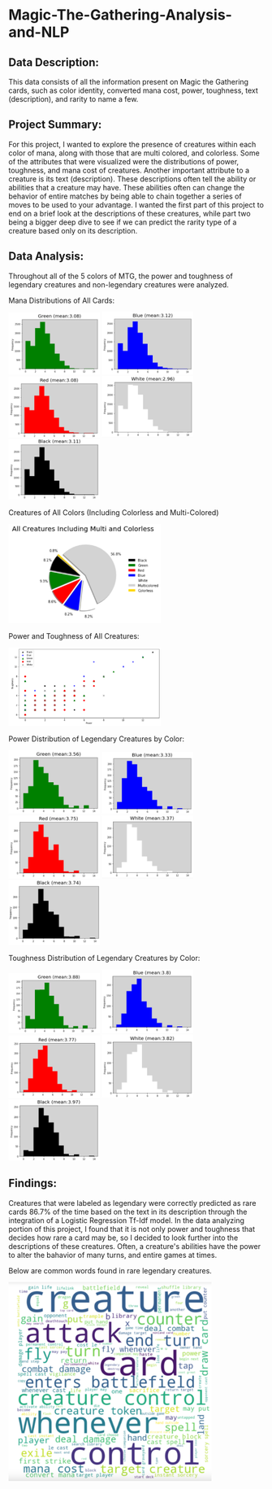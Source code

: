 # Magic-The-Gathering-Analysis-and-NLP


## Data Description:
This data consists of all the information present on Magic the Gathering cards, such as color identity, converted mana cost, power, toughness, text (description), and rarity to name a few.


## Project Summary:
For this project, I wanted to explore the presence of creatures within each color of mana, along with those that are multi colored, and colorless. Some of the attributes that were visualized were the distributions of power, toughness, and mana cost of creatures.
Another important attribute to a creature is its text (description). These descriptions often tell the ability or abilities that a creature may have. These abilities often can change the behavior of entire matches by being able to chain together a series of moves to be used to your advantage. I wanted the first part of this project to end on a brief look at the descriptions of these creatures, while part two being a bigger deep dive to see if we can predict the rarity type of a creature based only on its description.


## Data Analysis:
Throughout all of the 5 colors of MTG, the power and toughness of legendary creatures and non-legendary creatures were analyzed.

Mana Distributions of All Cards:

<img src="https://github.com/andrew-alarcon17/Magic-The-Gathering-Analysis-NLP/blob/main/Charts/MTG%20Analyzing/Mana%20Distr/Forest.png" width="180"> <img src="https://github.com/andrew-alarcon17/Magic-The-Gathering-Analysis-NLP/blob/main/Charts/MTG%20Analyzing/Mana%20Distr/Island.png" width="180"> 
<img src="https://github.com/andrew-alarcon17/Magic-The-Gathering-Analysis-NLP/blob/main/Charts/MTG%20Analyzing/Mana%20Distr/Mountain.png" width="180"> <img src="https://github.com/andrew-alarcon17/Magic-The-Gathering-Analysis-NLP/blob/main/Charts/MTG%20Analyzing/Mana%20Distr/Plains.png" width="180"> <img src="https://github.com/andrew-alarcon17/Magic-The-Gathering-Analysis-NLP/blob/main/Charts/MTG%20Analyzing/Mana%20Distr/Swamp.png" width="180"> 


Creatures of All Colors (Including Colorless and Multi-Colored)

<img src="https://github.com/andrew-alarcon17/Magic-The-Gathering-Analysis-NLP/blob/main/Charts/MTG%20Analyzing/Multi%20%26%20Colorless%20Creatures.png" width="300"> 

Power and Toughness of All Creatures:

<img src="https://github.com/andrew-alarcon17/Magic-The-Gathering-Analysis-NLP/blob/main/Charts/MTG%20Analyzing/P%26T%20Scatter.png" width="300"> 


Power Distribution of Legendary Creatures by Color:

<img src="https://github.com/andrew-alarcon17/Magic-The-Gathering-Analysis-NLP/blob/main/Charts/MTG%20Analyzing/Legendary%20Power/Forest%20Power.png" width="180"> <img src="https://github.com/andrew-alarcon17/Magic-The-Gathering-Analysis-NLP/blob/main/Charts/MTG%20Analyzing/Legendary%20Power/Island%20Power.png" width="180"> <img src="https://github.com/andrew-alarcon17/Magic-The-Gathering-Analysis-NLP/blob/main/Charts/MTG%20Analyzing/Legendary%20Power/Mountain%20Power.png" width="180"> <img src="https://github.com/andrew-alarcon17/Magic-The-Gathering-Analysis-NLP/blob/main/Charts/MTG%20Analyzing/Legendary%20Power/Plains%20Power.png" width="180"> <img src="https://github.com/andrew-alarcon17/Magic-The-Gathering-Analysis-NLP/blob/main/Charts/MTG%20Analyzing/Legendary%20Power/Swamp%20Power.png" width="180"> 



Toughness Distribution of Legendary Creatures by Color:

<img src="https://github.com/andrew-alarcon17/Magic-The-Gathering-Analysis-NLP/blob/main/Charts/MTG%20Analyzing/Legendary%20Toughness/Forest%20Toughness.png" width="180"> <img src="https://github.com/andrew-alarcon17/Magic-The-Gathering-Analysis-NLP/blob/main/Charts/MTG%20Analyzing/Legendary%20Toughness/Island%20Toughness.png" width="180"> <img src="https://github.com/andrew-alarcon17/Magic-The-Gathering-Analysis-NLP/blob/main/Charts/MTG%20Analyzing/Legendary%20Toughness/Mountain%20Toughness.png" width="180"> <img src="https://github.com/andrew-alarcon17/Magic-The-Gathering-Analysis-NLP/blob/main/Charts/MTG%20Analyzing/Legendary%20Toughness/Plains%20Toughness.png" width="180"> <img src="https://github.com/andrew-alarcon17/Magic-The-Gathering-Analysis-NLP/blob/main/Charts/MTG%20Analyzing/Legendary%20Toughness/Swamp%20Toughness.png" width="180"> 

## Findings:
Creatures that were labeled as legendary were correctly predicted as rare cards 86.7% of the time based on the text in its description through the integration of a Logistic Regression Tf-Idf model. In the data analyzing portion of this project, I found that it is not only power and toughness that decides how rare a card may be, so I decided to look further into the descriptions of these creatures. Often, a creature's abilities have the power to alter the bahavior of many turns, and entire games at times.

Below are common words found in rare legendary creatures.


<img src="https://github.com/andrew-alarcon17/Magic-The-Gathering-Analysis-NLP/blob/main/Charts/MTG%20NLP/Rare%20Legendaries%20Word%20Cloud.png" width="400">


